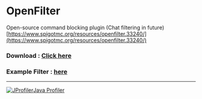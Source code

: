 # OpenFilter
Open-source command blocking plugin (Chat filtering in future)
[https://www.spigotmc.org/resources/openfilter.33240/](https://www.spigotmc.org/resources/openfilter.33240/)


### Download : [Click here](https://github.com/UnnamedCheese/OpenFilter/raw/master/out/artifacts/OpenFilter/OpenFilter.jar) ###
### Example Filter : [here](https://github.com/UnnamedCheese/OpenFilter/tree/master/filter) ###


----------

[![JProfiler](https://www.ej-technologies.com/images/product_banners/jprofiler_small.png)Java Profiler](http://www.ej-technologies.com/products/jprofiler/overview.html)
